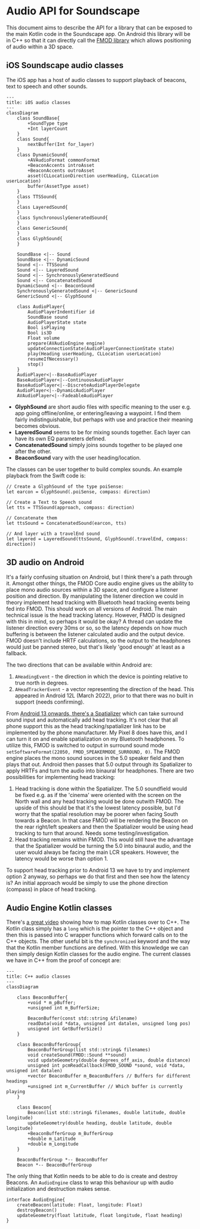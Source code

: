 # Audio API for Soundscape
This document aims to describe the API for a library that can be exposed to the main Kotlin code in the Soundscape app. On Android this library will be in C++ so that it can directly call the [FMOD library](https://www.fmod.com/core) which allows positioning of audio within a 3D space.

## iOS Soundscape audio classes
The iOS app has a host of audio classes to support playback of beacons, text to speech and other sounds.

```mermaid
---
title: iOS audio classes
---
classDiagram
    class SoundBase{
        +SoundType type
        +Int layerCount
    }
    class Sound{
        nextBuffer(Int for_layer)
    }
    class DynamicSound{
        +AVAudioFormat commonFormat
        +BeaconAccents introAsset
        +BeaconAccents outroAsset
        asset(CLLocationDirection userHeading, CLLocation userLocation)
        buffer(AssetType asset)
    }
    class TTSSound{
    }
    class LayeredSound{
    }
    class SynchronouslyGeneratedSound{
    }
    class GenericSound{
    }
    class GlyphSound{
    }

    SoundBase <|-- Sound
    SoundBase <|-- DynamicSound
    Sound <|-- TTSSound
    Sound <|-- LayeredSound
    Sound <|-- SynchronouslyGeneratedSound
    Sound <|-- ConcatenatedSound
    DynamicSound <|-- BeaconSound
    SynchronouslyGeneratedSound <|-- GenericSound
    GenericSound <|-- GlyphSound

    class AudioPlayer{
        AudioPlayerIndentifier id
        SoundBase sound
        AudioPlayerState state
        Bool isPlaying
        Bool is3D 
        Float volume
        prepare(AVAudioEngine engine)
        updateConnectionState(AudioPlayerConnectionState state)
        play(Heading userHeading, CLLocation userLocation)
        resumeIfNecessary()
        stop()
    }
    AudioPlayer<|--BaseAudioPlayer
    BaseAudioPlayer<|--ContinuousAudioPlayer
    BaseAudioPlayer<|--DiscreteAudioPlayerDelegate
    AudioPlayer<|--DynamicAudioPlayer
    AVAudioPlayer<|--FadeableAudioPlayer

```

* **GlyphSound** are short audio files with specific meaning to the user e.g. app going offline/online, or entering/leaving a waypoint. I find them fairly indistinguishable, but perhaps with use and practice their meaning becomes obvious.
* **LayeredSound** seems to be for mixing sounds together. Each layer can have its own EQ parameters defined. 
* **ConcatenatedSound** simply joins sounds together to be played one after the other.
* **BeaconSound** vary with the user heading/location.

The classes can be user together to build complex sounds. An example playback from the Swift code is:


```
// Create a GlyphSound of the type poiSense:
let earcon = GlyphSound(.poiSense, compass: direction)

// Create a Text to Speech sound
let tts = TTSSound(approach, compass: direction)
            
// Concatenate them
let ttsSound = ConcatenatedSound(earcon, tts)

// And layer with a travelEnd sound
let layered = LayeredSound(ttsSound, GlyphSound(.travelEnd, compass: direction))
```

## 3D audio on Android
It's a fairly confusing situation on Android, but I think there's a path through it. Amongst other things, the FMOD Core audio engine gives us the ability to place mono audio sources within a 3D space, and configure a listener position and direction. By manipulating the listener direction we could in theory implement head tracking with Bluetooth head tracking events being fed into FMOD. This should work on all versions of Android. The main technical issue is the head tracking latency. However, FMOD is designed with this in mind, so perhaps it would be okay? A thread can update the listener direction every 30ms or so, so the latency depends on how much buffering is between the listener calculated audio and the output device. FMOD doesn't include HRTF calculations, so the output to the headphones would just be panned stereo, but that's likely 'good enough' at least as a fallback.

The two directions that can be available within Android are:

1. ```AHeadingEvent``` - the direction in which the device is pointing relative to true north in degrees.
2. ```AHeadTrackerEvent``` - a vector representing the direction of the head. This appeared in Android 12L (March 2022), prior to that there was no built in support (needs confirming).

From [Android 13 onwards, there's a Spatializer](https://source.android.com/docs/core/audio/spatial) which can take surround sound input and automatically add head tracking. It's not clear that all phone support this as the head tracking/spatializer link has to be implemented by the phone manufacturer. My Pixel 8 does have this, and I can turn it on and enable spatialization on my Bluetooth headphones. To utilize this, FMOD is switched to output in surround sound mode ```setSoftwareFormat(22050, FMOD_SPEAKERMODE_SURROUND, 0)```. The FMOD engine places the mono sound sources in the 5.0 speaker field and then plays that out. Android then passes that 5.0 output through its Spatializer to apply HRTFs and turn the audio into binaural for headphones. There are two possibilities for implementing head tracking:

1. Head tracking is done within the Spatializer. The 5.0 soundfield would be fixed e.g. as if the 'cinema' were oriented with the screen on the North wall and any head tracking would be done outwith FMOD. The upside of this should be that it's the lowest latency possible, but I'd worry that the spatial resolution may be poorer when facing South towards a Beacon. In that case FMOD will be rendering the Beacon on the rear right/left speakers and then the Spatializer would be using head tracking to turn that around. Needs some testing/investigation.
2. Head tracking remains within FMOD. This would still have the advantage that the Spatializer would be turning the 5.0 into binaural audio, and the user would always be facing the main LCR speakers. However, the latency would be worse than option 1. 

To support head tracking prior to Android 13 we have to try and implement option 2 anyway, so perhaps we do that first and then see how the latency is? An initial approach would be simply to use the phone direction (compass) in place of head tracking.


## Audio Engine Kotlin classes

There's [a great video](https://www.youtube.com/watch?v=Zwmhp7W6K6E) showing how to map Kotlin classes over to C++. The Kotlin class simply has a `long` which is the pointer to the C++ object and then this is passed into C wrapper functions which forward calls on to the C++ objects. The other useful bit is the `synchronized` keyword and the way that the Kotlin member functions are defined. With this knowledge we can then simply design Kotlin classes for the audio engine. The current classes we have in C++ from the proof of concept are:

```mermaid
---
title: C++ audio classes
---
classDiagram

    class BeaconBuffer{
        +void * m_pBuffer;
        +unsigned int m_BufferSize;

        BeaconBuffer(const std::string &filename)
        readData(void *data, unsigned int datalen, unsigned long pos)
        unsigned int GetBufferSize()    
    }
    
    class BeaconBufferGroup{
        BeaconBufferGroup(list std::string& filenames)
        void createSound(FMOD::Sound **sound)
        void updateGeometry(double degrees_off_axis, double distance)
        unsigned int pcmReadCallback(FMOD_SOUND *sound, void *data, unsigned int datalen)
        +vector BeaconBuffer m_BeaconBuffers // Buffers for different headings
        +unsigned int m_CurrentBuffer // Which buffer is currently playing
    }

    class Beacon{
        Beacon(list std::string& filenames, double latitude, double longitude)
        updateGeometry(double heading, double latitude, double longitude)
        +BeaconBufferGroup m_BufferGroup
        +double m_Latitude
        +double m_Longitude
    }
    
    BeaconBufferGroup *-- BeaconBuffer
    Beacon *-- BeaconBufferGroup
```

The only thing that Kotlin needs to be able to do is create and destroy Beacons. An `AudioEngine` class to wrap this behaviour up with audio initialization and destruction makes sense.

```
interface AudioEngine{
    createBeacon(latitude: Float, longitude: Float)
    destroyBeacon()
    updateGeometry(float latitude, float longitude, float heading)
}
```

